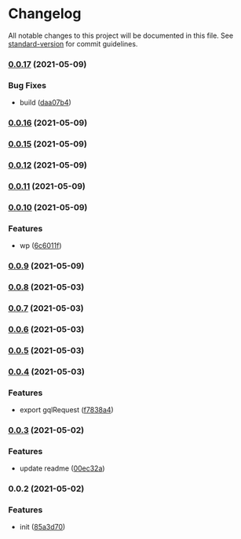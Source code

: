 # Changelog

All notable changes to this project will be documented in this file. See [standard-version](https://github.com/conventional-changelog/standard-version) for commit guidelines.

### [0.0.17](https://github.com/correttojs/next-utils/compare/v0.0.16...v0.0.17) (2021-05-09)


### Bug Fixes

* build ([daa07b4](https://github.com/correttojs/next-utils/commit/daa07b4037cb2a14192925cf2609abde8d31694f))

### [0.0.16](https://github.com/correttojs/next-utils/compare/v0.0.15...v0.0.16) (2021-05-09)

### [0.0.15](https://github.com/correttojs/next-utils/compare/v0.0.12...v0.0.15) (2021-05-09)

### [0.0.12](https://github.com/correttojs/next-utils/compare/v0.0.11...v0.0.12) (2021-05-09)

### [0.0.11](https://github.com/correttojs/next-utils/compare/v0.0.10...v0.0.11) (2021-05-09)

### [0.0.10](https://github.com/correttojs/next-utils/compare/v0.0.9...v0.0.10) (2021-05-09)


### Features

* wp ([6c6011f](https://github.com/correttojs/next-utils/commit/6c6011f39e7d5ca71033e553af37bc4c7b766e76))

### [0.0.9](https://github.com/correttojs/next-utils/compare/v0.0.8...v0.0.9) (2021-05-09)

### [0.0.8](https://github.com/correttojs/graphql-codegen-apollo-next-ssr/compare/v0.0.7...v0.0.8) (2021-05-03)

### [0.0.7](https://github.com/correttojs/graphql-codegen-apollo-next-ssr/compare/v0.0.6...v0.0.7) (2021-05-03)

### [0.0.6](https://github.com/correttojs/graphql-codegen-apollo-next-ssr/compare/v0.0.5...v0.0.6) (2021-05-03)

### [0.0.5](https://github.com/correttojs/graphql-codegen-apollo-next-ssr/compare/v0.0.4...v0.0.5) (2021-05-03)

### [0.0.4](https://github.com/correttojs/graphql-codegen-apollo-next-ssr/compare/v0.0.3...v0.0.4) (2021-05-03)


### Features

* export gqlRequest ([f7838a4](https://github.com/correttojs/graphql-codegen-apollo-next-ssr/commit/f7838a4a08a31c54ce8b131570c7e9654842109d))

### [0.0.3](https://github.com/correttojs/graphql-codegen-apollo-next-ssr/compare/v0.0.2...v0.0.3) (2021-05-02)


### Features

* update readme ([00ec32a](https://github.com/correttojs/graphql-codegen-apollo-next-ssr/commit/00ec32ae38020e2326803d72aec5b2fc9a475ab2))

### 0.0.2 (2021-05-02)


### Features

* init ([85a3d70](https://github.com/correttojs/graphql-codegen-apollo-next-ssr/commit/85a3d703afc1ec26c9392d31721a8569e472c227))
